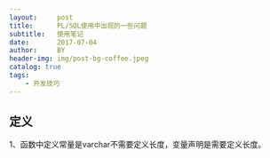 ```yaml
---
layout:     post
title:      PL/SQL使用中出现的一些问题
subtitle:   使用笔记
date:       2017-07-04
author:     BY
header-img: img/post-bg-coffee.jpeg
catalog: true
tags:
    - 开发技巧
---
```

##  定义
1、函数中定义常量是varchar不需要定义长度，变量声明是需要定义长度。